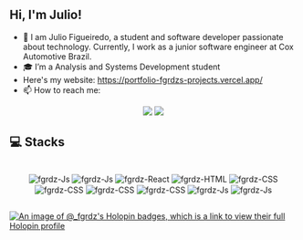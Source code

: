 ## Hi, I'm Julio! 

- 🌱 I am Julio Figueiredo, a student and software developer passionate about technology. Currently, I work as a junior software engineer at Cox Automotive Brazil.
- 🎓 I’m a Analysis and Systems Development student
- Here's my website: https://portfolio-fgrdzs-projects.vercel.app/
- 📫 How to reach me: 
  
<div align="center"> 
  <a href="mailto:jfigueiredo07@hotmail.com"><img src="https://img.shields.io/badge/Microsoft_Outlook-0078D4?style=for-the-badge&logo=microsoft-outlook&logoColor=white" target="_blank"></a>
  <a href="https://www.linkedin.com/in/julio-alves-figueiredo-237401256/" target="_blank"><img src="https://img.shields.io/badge/-LinkedIn-%230077B5?style=for-the-badge&logo=linkedin&logoColor=white" target="_blank"></a> 
 
  
</div>

##  💻 Stacks 


<div align="center" style="display: inline_block"><br>
  <img align="center" alt="fgrdz-Js"  src="https://img.shields.io/badge/typescript-%23007ACC.svg?style=for-the-badge&logo=typescript&logoColor=white">
  <img align="center" alt="fgrdz-Js"  src="https://img.shields.io/badge/JavaScript-323330?style=for-the-badge&logo=javascript&logoColor=F7DF1E">
  <img align="center" alt="fgrdz-React" src="https://img.shields.io/badge/React-20232A?style=for-the-badge&logo=react&logoColor=61DAFB">
  <img align="center" alt="fgrdz-HTML" src="https://img.shields.io/badge/HTML5-E34F26?style=for-the-badge&logo=html5&logoColor=white">
  <img align="center" alt="fgrdz-CSS"  src="https://img.shields.io/badge/CSS3-1572B6?style=for-the-badge&logo=css3&logoColor=white">
  <img align="center" alt="fgrdz-CSS"  src="https://img.shields.io/badge/python-3670A0?style=for-the-badge&logo=python&logoColor=ffdd54">
  <img align="center" alt="fgrdz-CSS"  src="https://img.shields.io/badge/SQLite-07405E?style=for-the-badge&logo=sqlite&logoColor=white">
  <img align="center" alt="fgrdz-CSS"  src="https://img.shields.io/badge/MySQL-005C84?style=for-the-badge&logo=mysql&logoColor=white">
  <img align="center" alt="fgrdz-Js"  src="https://img.shields.io/badge/C%23-239120?style=for-the-badge&logo=c-sharp&logoColor=white">
  <img align="center" alt="fgrdz-Js"  src="https://img.shields.io/badge/Redux-593D88?style=for-the-badge&logo=redux&logoColor=white">
  
  
  
  
</div>

  ##
[![An image of @_fgrdz's Holopin badges, which is a link to view their full Holopin profile](https://holopin.me/_fgrdz)](https://holopin.io/@_fgrdz)
  


